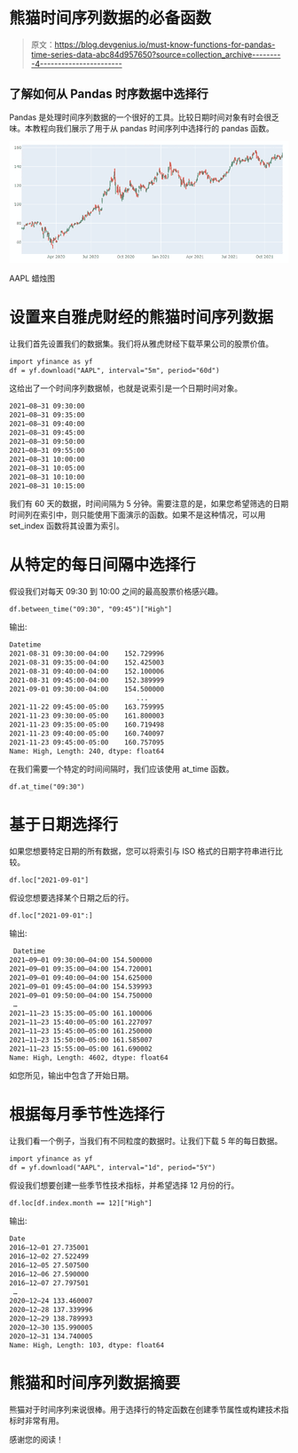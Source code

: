 # 熊猫时间序列数据的必备函数

> 原文：<https://blog.devgenius.io/must-know-functions-for-pandas-time-series-data-abc84d957650?source=collection_archive---------4----------------------->

## 了解如何从 Pandas 时序数据中选择行

Pandas 是处理时间序列数据的一个很好的工具。比较日期时间对象有时会很乏味。本教程向我们展示了用于从 pandas 时间序列中选择行的 pandas 函数。

![](img/a1965fe7361a436f91f7387099a96f40.png)

AAPL 蜡烛图

# 设置来自雅虎财经的熊猫时间序列数据

让我们首先设置我们的数据集。我们将从雅虎财经下载苹果公司的股票价值。

```
import yfinance as yf
df = yf.download("AAPL", interval="5m", period="60d")
```

这给出了一个时间序列数据帧，也就是说索引是一个日期时间对象。

```
2021–08–31 09:30:00
2021–08–31 09:35:00
2021–08–31 09:40:00
2021–08–31 09:45:00
2021–08–31 09:50:00
2021–08–31 09:55:00
2021–08–31 10:00:00
2021–08–31 10:05:00
2021–08–31 10:10:00
2021–08–31 10:15:00
```

我们有 60 天的数据，时间间隔为 5 分钟。需要注意的是，如果您希望筛选的日期时间列在索引中，则只能使用下面演示的函数。如果不是这种情况，可以用 set_index 函数将其设置为索引。

# 从特定的每日间隔中选择行

假设我们对每天 09:30 到 10:00 之间的最高股票价格感兴趣。

```
df.between_time("09:30", "09:45")["High"]
```

输出:

```
Datetime
2021-08-31 09:30:00-04:00    152.729996
2021-08-31 09:35:00-04:00    152.425003
2021-08-31 09:40:00-04:00    152.100006
2021-08-31 09:45:00-04:00    152.389999
2021-09-01 09:30:00-04:00    154.500000
                                ...    
2021-11-22 09:45:00-05:00    163.759995
2021-11-23 09:30:00-05:00    161.800003
2021-11-23 09:35:00-05:00    160.719498
2021-11-23 09:40:00-05:00    160.740097
2021-11-23 09:45:00-05:00    160.757095
Name: High, Length: 240, dtype: float64
```

在我们需要一个特定的时间间隔时，我们应该使用 at_time 函数。

```
df.at_time("09:30")
```

# 基于日期选择行

如果您想要特定日期的所有数据，您可以将索引与 ISO 格式的日期字符串进行比较。

```
df.loc["2021-09-01"]
```

假设您想要选择某个日期之后的行。

```
df.loc["2021-09-01":]
```

输出:

```
 Datetime
2021–09–01 09:30:00–04:00 154.500000
2021–09–01 09:35:00–04:00 154.720001
2021–09–01 09:40:00–04:00 154.625000
2021–09–01 09:45:00–04:00 154.539993
2021–09–01 09:50:00–04:00 154.750000
 … 
2021–11–23 15:35:00–05:00 161.100006
2021–11–23 15:40:00–05:00 161.227097
2021–11–23 15:45:00–05:00 161.250000
2021–11–23 15:50:00–05:00 161.585007
2021–11–23 15:55:00–05:00 161.690002
Name: High, Length: 4602, dtype: float64
```

如您所见，输出中包含了开始日期。

# 根据每月季节性选择行

让我们看一个例子，当我们有不同粒度的数据时。让我们下载 5 年的每日数据。

```
import yfinance as yf
df = yf.download("AAPL", interval="1d", period="5Y")
```

假设我们想要创建一些季节性技术指标，并希望选择 12 月份的行。

```
df.loc[df.index.month == 12]["High"]
```

输出:

```
Date
2016–12–01 27.735001
2016–12–02 27.522499
2016–12–05 27.507500
2016–12–06 27.590000
2016–12–07 27.797501
 … 
2020–12–24 133.460007
2020–12–28 137.339996
2020–12–29 138.789993
2020–12–30 135.990005
2020–12–31 134.740005
Name: High, Length: 103, dtype: float64
```

# 熊猫和时间序列数据摘要

熊猫对于时间序列来说很棒。用于选择行的特定函数在创建季节属性或构建技术指标时非常有用。

感谢您的阅读！